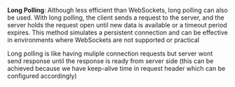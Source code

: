 **Long Polling**: Although less efficient than WebSockets, long polling can also be used. With long polling, the client sends a request to the server, and the server holds the request open until new data is available or a timeout period expires. This method simulates a persistent connection and can be effective in environments where WebSockets are not supported or practical

Long polling is like having muliple connection requests but server wont send response until the response is ready from server side (this can be achieved because we have keep-alive time in request header which can be configured accordingly)


